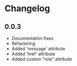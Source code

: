 # Changelog

## 0.0.3

- Documentation fixes
- Refactoring
- Added 'message' attribute
- Added 'href' attribute
- Added custom "role" attribute
